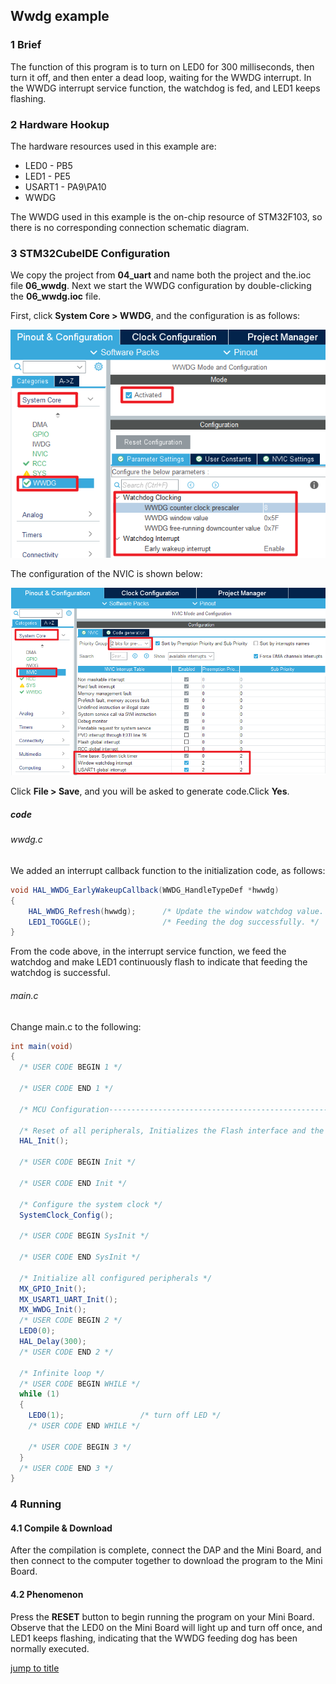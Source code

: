 ## Wwdg example<a name="brief"></a>

### 1 Brief
The function of this program is to turn on LED0 for 300 milliseconds, then turn it off, and then enter a dead loop, waiting for the WWDG interrupt. In the WWDG interrupt service function, the watchdog is fed, and LED1 keeps flashing.
### 2 Hardware Hookup
The hardware resources used in this example are:
+ LED0 - PB5
+ LED1 - PE5
+ USART1 - PA9\PA10
+ WWDG

The WWDG used in this example is the on-chip resource of STM32F103, so there is no corresponding connection schematic diagram.

### 3 STM32CubeIDE Configuration

We copy the project from **04_uart** and name both the project and the.ioc file **06_wwdg**. Next we start the WWDG configuration by double-clicking the **06_wwdg.ioc** file.

First, click **System Core > WWDG**, and the configuration is as follows:

<img src="../../1_docs/3_figures/06_wwdg/01_config.png">

The configuration of the NVIC is shown below:

<img src="../../1_docs/3_figures/06_wwdg/02_nvic.png">

Click **File > Save**, and you will be asked to generate code.Click **Yes**.

##### code
###### wwdg.c
We added an interrupt callback function to the initialization code, as follows:
```c#
void HAL_WWDG_EarlyWakeupCallback(WWDG_HandleTypeDef *hwwdg)
{
    HAL_WWDG_Refresh(hwwdg);      /* Update the window watchdog value. */
    LED1_TOGGLE();                /* Feeding the dog successfully. */
}
```
From the code above, in the interrupt service function, we feed the watchdog and make LED1 continuously flash to indicate that feeding the watchdog is successful.

###### main.c
Change main.c to the following:
```c#
int main(void)
{
  /* USER CODE BEGIN 1 */

  /* USER CODE END 1 */

  /* MCU Configuration--------------------------------------------------------*/

  /* Reset of all peripherals, Initializes the Flash interface and the Systick. */
  HAL_Init();

  /* USER CODE BEGIN Init */

  /* USER CODE END Init */

  /* Configure the system clock */
  SystemClock_Config();

  /* USER CODE BEGIN SysInit */

  /* USER CODE END SysInit */

  /* Initialize all configured peripherals */
  MX_GPIO_Init();
  MX_USART1_UART_Init();
  MX_WWDG_Init();
  /* USER CODE BEGIN 2 */
  LED0(0);
  HAL_Delay(300);
  /* USER CODE END 2 */

  /* Infinite loop */
  /* USER CODE BEGIN WHILE */
  while (1)
  {
    LED0(1);                 /* turn off LED */
    /* USER CODE END WHILE */

    /* USER CODE BEGIN 3 */
  }
  /* USER CODE END 3 */
}
```


### 4 Running
#### 4.1 Compile & Download
After the compilation is complete, connect the DAP and the Mini Board, and then connect to the computer together to download the program to the Mini Board.
#### 4.2 Phenomenon
Press the **RESET** button to begin running the program on your Mini Board. Observe that the LED0 on the Mini Board will light up and turn off once, and LED1 keeps flashing, indicating that the WWDG feeding dog has been normally executed.


[jump to title](#brief)

